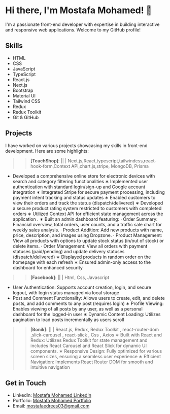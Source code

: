 # Hi there, I'm Mostafa Mohamed! 👋

I'm a passionate front-end developer with expertise in building interactive and responsive web applications. Welcome to my GitHub profile!

## Skills

- HTML
- CSS
- JavaScript
- TypeScript
- React.js
- Next.js
- Bootstrap
- Material UI
- Tailwind CSS
- Redux
- Redux Toolkit
- Git & GitHub

## Projects

I have worked on various projects showcasing my skills in front-end development. Here are some highlights:

>> **[TeachShop]**:  || | Next.js,React,typescript,tailwindcss,react-hook-form,Context API,chart.js,stripe, MongoDB, Prisma
* Developed a comprehensive online store for electronic devices with search and category filtering functionalities
∗ Implemented user authentication with standard login/sign-up and Google account integration
∗ Integrated Stripe for secure payment processing, including payment intent tracking and status updates
∗ Enabled customers to view their orders and track the status (dispatch/delivered)
∗ Developed a secure product rating system restricted to customers with completed orders
∗ Utilized Context API for efficient state management across the application .
∗ Built an admin dashboard featuring:
· Order Summary: Financial overview, total orders, user counts, and a traffic sale chart for weekly sales
analysis.
· Product Addition: Add new products with name, price, description, and images using Dropzone.
· Product Management: View all products with options to update stock status (in/out of stock) or delete
items.
· Order Management: View all orders with payment statuses (paid/pending) and update delivery statuses
(dispatch/delivered)
∗ Displayed products in random order on the homepage with each refresh
∗ Ensured admin-only access to the dashboard for enhanced security
>> **[Facebook]**:  || | Html, Css, Javascript
* User Authentication: Supports account creation, login, and secure logout, with login status managed via local
storage
* Post and Comment Functionality: Allows users to create, edit, and delete posts, and add comments to any
post (requires login)
∗ Profile Viewing: Enables viewing of all posts by any user, as well as a personal dashboard for the logged-in user
∗ Dynamic Content Loading: Utilizes pagination to load posts incrementally as users scroll
>> **[Bonik]**: || | React.js, Redux, Redux Toolkit , react-router-dom ,slick-carousel , react-slick , Css , Axios
∗ Built with React and Redux: Utilizes Redux Toolkit for state management and includes React Carousel and
React Slick for dynamic UI components.
∗ Responsive Design: Fully optimized for various screen sizes, ensuring a seamless user experience
∗ Efficient Navigation: Implements React Router DOM for smooth and intuitive navigation
## Get in Touch

- LinkedIn: [Mostafa Mohamed LinkedIn](https://www.linkedin.com/in/mostafa-mohamed-asx7361/)
- Portfolio: [Mostafa Mohamed Portfolio](https://my-portfolio-phi-ruby-78.vercel.app/)
- Email: mostafaedrees03@gmail.com

